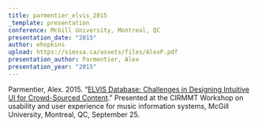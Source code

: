 ```yaml
---
title: parmentier_elvis_2015
_template: presentation
conference: McGill University, Montreal, QC
presentation_date: "2015"
author: ehopkins
upload: https://simssa.ca/assets/files/AlexP.pdf
presentation_author: Parmentier, Alex
presentation_year: "2015"
---
```

Parmentier, Alex. 2015. “<a href="https://simssa.ca/assets/files/AlexP.pdf">ELVIS Database: Challenges in Designing Intuitive UI for Crowd-Sourced Content</a>.” Presented at the CIRMMT Workshop on usability and user experience for music information systems, McGill University, Montreal, QC, September 25.